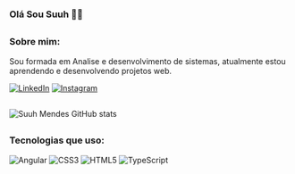 ### Olá Sou Suuh 👩‍💻
##
### Sobre mim:
Sou formada em Analise e desenvolvimento de sistemas, atualmente estou aprendendo e desenvolvendo projetos web.

[![LinkedIn](https://img.shields.io/badge/linkedin-%230077B5.svg?style=for-the-badge&logo=linkedin&logoColor=white)](https://www.linkedin.com/in/sulamita-mendes-2019p/) [![Instagram](https://img.shields.io/badge/Instagram-%23E4405F.svg?style=for-the-badge&logo=Instagram&logoColor=white)](https://www.instagram.com/nunes_suuh/)
##
![Suuh Mendes GitHub stats](https://github-readme-stats.vercel.app/api?username=SuuhMendes&show_icons=true&theme=radical)
##
### Tecnologias que uso:
![Angular](https://img.shields.io/badge/angular-%23DD0031.svg?style=for-the-badge&logo=angular&logoColor=white) ![CSS3](https://img.shields.io/badge/css3-%231572B6.svg?style=for-the-badge&logo=css3&logoColor=white) ![HTML5](https://img.shields.io/badge/html5-%23E34F26.svg?style=for-the-badge&logo=html5&logoColor=white) ![TypeScript](https://img.shields.io/badge/typescript-%23007ACC.svg?style=for-the-badge&logo=typescript&logoColor=white)
##
